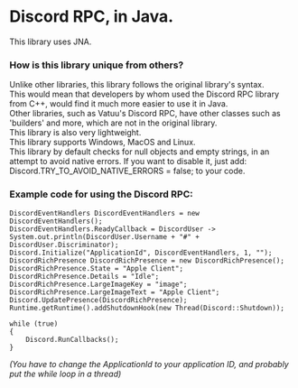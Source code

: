 # Discord RPC, in Java.
This library uses JNA.

### How is this library unique from others?   
Unlike other libraries, this library follows the original library's syntax.   
This would mean that developers by whom used the Discord RPC library from C++, would find it much more easier to use it in Java.   
Other libraries, such as Vatuu's Discord RPC, have other classes such as 'builders' and more, which are not in the original library.  
This library is also very lightweight.  
This library supports Windows, MacOS and Linux.     
This library by default checks for null objects and empty strings, in an attempt to avoid native errors. If you want to disable it, just add: Discord.TRY_TO_AVOID_NATIVE_ERRORS = false; to your code.

### Example code for using the Discord RPC:

```
DiscordEventHandlers DiscordEventHandlers = new DiscordEventHandlers();
DiscordEventHandlers.ReadyCallback = DiscordUser -> System.out.println(DiscordUser.Username + "#" + DiscordUser.Discriminator);
Discord.Initialize("ApplicationId", DiscordEventHandlers, 1, "");
DiscordRichPresence DiscordRichPresence = new DiscordRichPresence();
DiscordRichPresence.State = "Apple Client";
DiscordRichPresence.Details = "Idle";
DiscordRichPresence.LargeImageKey = "image";
DiscordRichPresence.LargeImageText = "Apple Client";
Discord.UpdatePresence(DiscordRichPresence);
Runtime.getRuntime().addShutdownHook(new Thread(Discord::Shutdown));

while (true)
{
    Discord.RunCallbacks();
}
```
*(You have to change the ApplicationId to your application ID, and probably put the while loop in a thread)*
